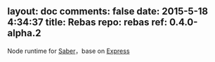 layout: doc
comments: false
date: 2015-5-18 4:34:37
title: Rebas
repo: rebas
ref: 0.4.0-alpha.2
---

Node runtime for [Saber](https://github.com/ecomfe/saber)，base on [Express](http://expressjs.com)